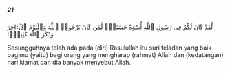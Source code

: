 ##### 21

<span class="ayah">لَّقَدْ كَانَ لَكُمْ فِى رَسُولِ ٱللَّهِ أُسْوَةٌ حَسَنَةٌۭ لِّمَن كَانَ يَرْجُوا۟ ٱللَّهَ وَٱلْيَوْمَ ٱلْءَاخِرَ وَذَكَرَ ٱللَّهَ كَثِيرًۭا</span>

<span class="ayah_translation">Sesungguhnya telah ada pada (diri) Rasulullah itu suri teladan yang baik bagimu (yaitu) bagi orang yang mengharap (rahmat) Allah dan (kedatangan) hari kiamat dan dia banyak menyebut Allah.</span>
